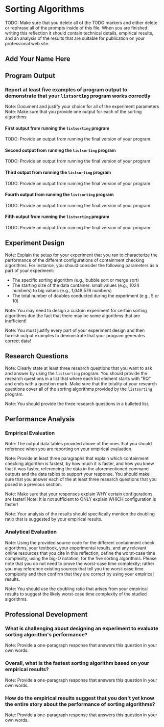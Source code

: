 # Sorting Algorithms

TODO: Make sure that you delete all of the TODO markers and either
delete or rephrase all of the prompts inside of this file. When you are
finished writing this reflection it should contain technical details,
empirical results, and an analysis of the results that are suitable for
publication on your professional web site.

## Add Your Name Here

## Program Output

### Report at least five examples of program output to demonstrate that your `listsorting` program works correctly

Note: Document and justify your choice for all of the experiment parameters
Note: Make sure that you provide one output for each of the sorting algorithms

#### First output from running the `listsorting` program

TODO: Provide an output from running the final version of your program

#### Second output from running the `listsorting` program

TODO: Provide an output from running the final version of your program

#### Third output from running the `listsorting` program

TODO: Provide an output from running the final version of your program

#### Fourth output from running the `listsorting` program

TODO: Provide an output from running the final version of your program

#### Fifth output from running the `listsorting` program

TODO: Provide an output from running the final version of your program

## Experiment Design

Note: Explain the setup for your experiment that you ran to characterize the
performance of the different configurations of containment checking algorithms.
For instance, you should consider the following parameters as a part of your
experiment:

- The specific sorting algorithm (e.g., bubble sort or merge sort)
- The starting size of the data container: small values (e.g., 1024 numbers) to big
  values (e.g., 1,048,576 numbers)
- The total number of doubles conducted during the experiment (e.g., 5 or 10)

Note: You may need to design a custom experiment for certain sorting algorithms
due the fact that there may be some algorithms that are inefficient!

Note: You must justify every part of your experiment design and then furnish
output examples to demonstrate that your program generates correct data!

## Research Questions

Note: Clearly state at least three research questions that you want to ask and
answer by using the `listsorting` program. You should provide the research
questions in a list that where each list element starts with "RQ" and ends with
a question mark. Make sure that the totality of your research questions cover
all of the sorting algorithms provided by the `listsorting` program.

Note: You should provide the three research questions in a bulleted list.

## Performance Analysis

### Empirical Evaluation

Note: The output data tables provided above of the ones that you should
reference when you are reporting on your empirical evaluation.

Note: Provide at least three paragraphs that explain which containment checking
algorithm is fastest, by how much it is faster, and how you knew that it was
faster, referencing the data in the aforementioned command outputs and the data
tables to support your response. You should make sure that you answer each of
the at least three research questions that you posed in a previous section.

Note: Make sure that your responses explain WHY certain configurations are faster!
Note: It is not sufficient to ONLY explain WHICH configuration is faster!

Note: Your analysis of the results should specifically mention the doubling
ratio that is suggested by your empirical results.

### Analytical Evaluation

Note: Using the provided source code for the different containment check
algorithms, your textbook, your experimental results, and any relevant online
resources that you cite in this reflection, define the worst-case time
complexity, using the big-O notation, for the five sorting algorithms. Please
note that you do not need to prove the worst-case time complexity; rather you
may reference existing sources that tell you the worst-case time complexity and
then confirm that they are correct by using your empirical results.

Note: You should use the doubling ratio that arises from your empirical results
to suggest the likely worst-case time complexity of the studied algorithms.

## Professional Development

### What is challenging about designing an experiment to evaluate sorting algorithm's performance?

Note: Provide a one-paragraph response that answers this question in your own words.

### Overall, what is the fastest sorting algorithm based on your empirical results?

Note: Provide a one-paragraph response that answers this question in your own words.

### How do the empirical results suggest that you don't yet know the entire story about the performance of sorting algorithms?

Note: Provide a one-paragraph response that answers this question in your own words.
